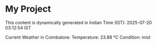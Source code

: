 # My Project

This content is dynamically generated in Indian Time (IST): 2025-07-20 03:12:54 IST


Current Weather in Coimbatore:
Temperature: 23.88 °C
Condition: mist
